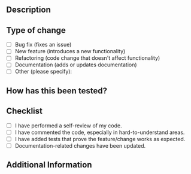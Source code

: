 ## Description

<!-- Describe what has been done in this PR (summary of changes). -->

## Type of change

- [ ] Bug fix (fixes an issue)
- [ ] New feature (introduces a new functionality)
- [ ] Refactoring (code change that doesn't affect functionality)
- [ ] Documentation (adds or updates documentation)
- [ ] Other (please specify):

## How has this been tested?

<!-- Describe the steps that were taken to test these changes. -->

## Checklist

- [ ] I have performed a self-review of my code.
- [ ] I have commented the code, especially in hard-to-understand areas.
- [ ] I have added tests that prove the feature/change works as expected.
- [ ] Documentation-related changes have been updated.

## Additional Information

<!-- Add any other relevant information about this PR here. -->
